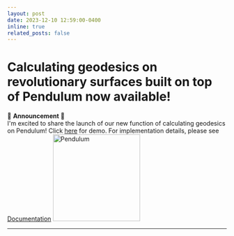 ```yaml
---
layout: post
date: 2023-12-10 12:59:00-0400
inline: true
related_posts: false
---
```


# Calculating geodesics on revolutionary surfaces built on top of Pendulum now available!

🎉 **Announcement** 🎉  
I'm excited to share the launch of our new function of calculating geodesics on Pendulum! Click [here](https://cloudnest.org/pendulum/geodesics/) for demo.
For implementation details, please see [Documentation](https://github.com/Pendulum-Calculator/Pendulum-beta/blob/main/doc/DOCUMENTATION.md)
<img src="https://jiawei-zhang.top/assets/img/pendulum.jpg" alt="Pendulum" width="200"/>

---
